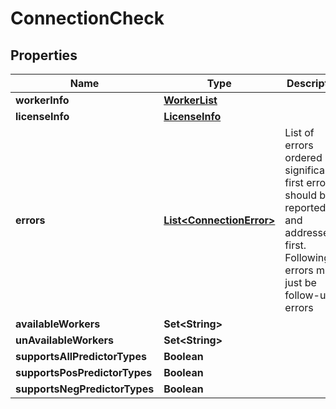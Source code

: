 

# ConnectionCheck



## Properties

| Name | Type | Description | Notes |
|------------ | ------------- | ------------- | -------------|
|**workerInfo** | [**WorkerList**](WorkerList.md) |  |  [optional] |
|**licenseInfo** | [**LicenseInfo**](LicenseInfo.md) |  |  |
|**errors** | [**List&lt;ConnectionError&gt;**](ConnectionError.md) | List of errors ordered by significance. first error should be reported and addressed first.  Following errors might just be follow-up errors |  |
|**availableWorkers** | **Set&lt;String&gt;** |  |  |
|**unAvailableWorkers** | **Set&lt;String&gt;** |  |  |
|**supportsAllPredictorTypes** | **Boolean** |  |  |
|**supportsPosPredictorTypes** | **Boolean** |  |  |
|**supportsNegPredictorTypes** | **Boolean** |  |  |



